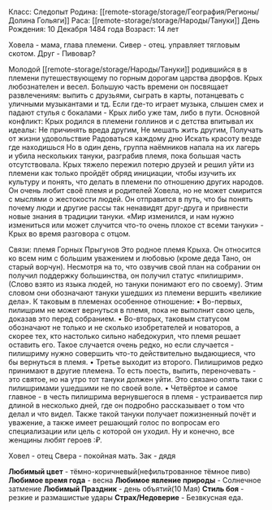  Класс: Следопыт
Родина: [[remote-storage/storage/География/Регионы/Долина Гольяги]]
Раса: [[remote-storage/storage/Народы/Тануки]]
День Рождения: 10 Декабря 1484 года
Возраст: 14 лет

Ховела - мама, глава племени.
Сивер - отец. управляет тягловым скотом.
Друг - Пивовар?

Молодой [[remote-storage/storage/Народы/Тануки]] родившийся в в племени путешествующему по горным дорогам царства дворфов. 
Крых любознателен и весел. Большую часть времени он посвящает развлечениям: выпить с друзьями, сыграть в карты, потанцевать с уличными музыкантами и тд. Если где-то играет музыка, слышен смех и падают стулья с бокалами - Крых либо уже там, либо в пути. 
Основной конфликт: 
Крых родился в племени голлинов и с детства впитывал их идеалы: 
Не причинять вреда другим, 
Не мешать жить другим, 
Получать от жизни удовольствие
Радоваться каждому дню
Искать красоту везде где находишься
Но в один день, группа наёмников напала на их лагерь и убила нескольких тануки, разграбив племя, пока большая часть отсутствовала. Крых тяжело пережил потерю друзей и решил уйти из племени как только пройдёт обряд инициации, чтобы изучить их культуру и понять, что делать в племени по отношению других народов. Он очень любит своё племя и родителей Ховела, но не может смирится с мыслями о жестокости людей. Он отправится в путь, что бы понять почему люди и другие рассы так ненавидят друг-друга и привнести новые знания в традиции тануки. «Мир изменился, и нам нужно измениться или может случится что-то очень плохое ст всеми тануки» - Крых во время разговора с отцом.

Связи: племя Горных Прыгунов
Это родное племя Крыха. Он относится ко всем ним с большим уважением и любовью (кроме деда Тано, он старый ворчун). Несмотря на то, что озвучив свой план на собрании он получил поддержку большинства, он получил статус «пилишрим». (Слово взято из языка людей, но тануки понимают его по своему). Этим словом они обозначают тануки ушедших из племени вершить «великие дела». К таковым в племенах особенное отношение: 
 • Во-первых, пилишрим не может вернуться в племя, пока не выполнит свою цель, доказав это перед собранием. 
 • Во-вторых, таковым статусом обозначают не только и не сколько изобретателей и новаторов, а скорее тех, кто настолько сильно набедокурил, что племя решает оставить его. Такое случается очень редко, но если случается - пилишриму нужно совершить что-то действительно выдающиеся, что бы вернуться в племя. 
 • Третье выходит из второго. Пилишримов редко принимают в другие племена. То есть поесть, выпить, переночевать - это святое, но на утро тот тануки должен уйти. Это связано опять таки с пилишримами ушедшими не по своей воле.
• Четвёртое и самое главное - в честь пилишрима вернувшегося в племя - устраивается пир длиной в несколько дней, где он подробно рассказывает о том что делал и что видел. Также такой тануки получает пожизненный почёт и уважение, а также имеет решающий голос по вопросам его специализации или цель с которой он уходил. Ну и конечно, все женщины любят героев :₽.

Ховел - отец
Свера - покойная мать.
Зак - дядя

**Любимый цвет** - тёмно-коричневый(нефильтрованное тёмное пиво)
**Любимое время года** - весна
**Любимое явление природы** - Солнечное затмение
**Любимый Праздник** - день объятий(10 Мая)
**Стиль боя** - резкие и размашистые удары
**Страх/Недоверие** - Безвкусная еда.